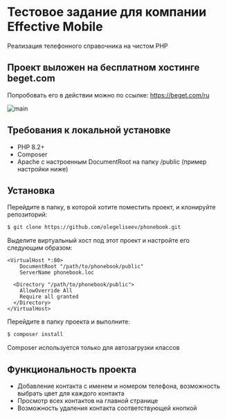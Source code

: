 # Тестовое задание для компании Effective Mobile

Реализация телефонного справочника на чистом PHP

## Проект выложен на бесплатном хостинге beget.com

Попробовать его в действии можно по ссылке: https://beget.com/ru

![main](https://github.com/olegeliseev/phonebook/assets/66223707/3c6f2be6-c3d3-442d-a3fe-795a436bf683)

## Требования к локальной установке

* PHP 8.2+
* Composer
* Apache с настроенным DocumentRoot на папку /public (пример настройки ниже)

## Установка

Перейдите в папку, в которой хотите поместить проект, и клонируйте репозиторий:

```sh
$ git clone https://github.com/olegeliseev/phonebook.git
```

Выделите виртуальный хост под этот проект и настройте его следующим образом:

```apacheconf
<VirtualHost *:80>
    DocumentRoot "/path/to/phonebook/public"
    ServerName phonebook.loc
    
  <Directory "/path/to/phonebook/public">
    AllowOverride All
    Require all granted
  </Directory>
</VirtualHost>
```

Перейдите в папку проекта и выполните:

```sh
$ composer install
```

Composer используется только для автозагрузки классов

## Функциональность проекта

* Добавление контакта с именем и номером телефона, возможность выбрать цвет для каждого контакта
* Просмотр всех контактов на главной странице
* Возможность удаления контакта соответствующей кнопкой
